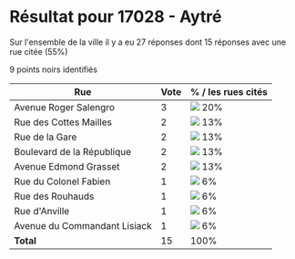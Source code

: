 # Résultat pour 17028 - Aytré

Sur l'ensemble de la ville il y a eu 27 réponses dont 15 réponses avec une rue citée (55%)

9 points noirs identifiés

| Rue | Vote | % / les rues cités|
|-----|------|-------------------|
| Avenue Roger Salengro | 3 | <img src="../../img/bar_20.gif" />&nbsp;20%|
| Rue des Cottes Mailles | 2 | <img src="../../img/bar_13.gif" />&nbsp;13%|
| Rue de la Gare | 2 | <img src="../../img/bar_13.gif" />&nbsp;13%|
| Boulevard de la République | 2 | <img src="../../img/bar_13.gif" />&nbsp;13%|
| Avenue Edmond Grasset | 2 | <img src="../../img/bar_13.gif" />&nbsp;13%|
| Rue du Colonel Fabien | 1 | <img src="../../img/bar_6.gif" />&nbsp;6%|
| Rue des Rouhauds | 1 | <img src="../../img/bar_6.gif" />&nbsp;6%|
| Rue d'Anville | 1 | <img src="../../img/bar_6.gif" />&nbsp;6%|
| Avenue du Commandant Lisiack | 1 | <img src="../../img/bar_6.gif" />&nbsp;6%|
| **Total** | 15 | 100%|
